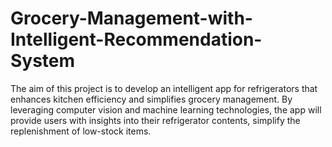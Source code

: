 # Grocery-Management-with-Intelligent-Recommendation-System
The aim of this project is to develop an intelligent app for refrigerators that enhances kitchen efficiency and simplifies grocery management. By leveraging computer vision and machine learning technologies, the app will provide users with insights into their refrigerator contents, simplify the replenishment of low-stock items.
